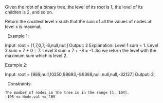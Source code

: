 Given the root of a binary tree, the level of its root is 1, the level of its children is 2, and so on.

Return the smallest level x such that the sum of all the values of nodes at level x is maximal.

 
Example 1:

Input: root = [1,7,0,7,-8,null,null]
Output: 2
Explanation: 
Level 1 sum = 1.
Level 2 sum = 7 + 0 = 7.
Level 3 sum = 7 + -8 = -1.
So we return the level with the maximum sum which is level 2.


Example 2:

Input: root = [989,null,10250,98693,-89388,null,null,null,-32127]
Output: 2


 
Constraints:


	The number of nodes in the tree is in the range [1, 104].
	-105 <= Node.val <= 105

